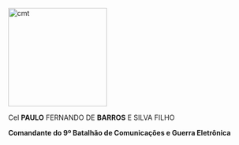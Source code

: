<img src="http://10.56.19.159:3000/assets/pics/cmt-foto.jpg" width="200" alt="cmt"></img>

Cel **PAULO** FERNANDO DE **BARROS** E SILVA FILHO

**Comandante do 9º Batalhão de Comunicações e Guerra Eletrônica**